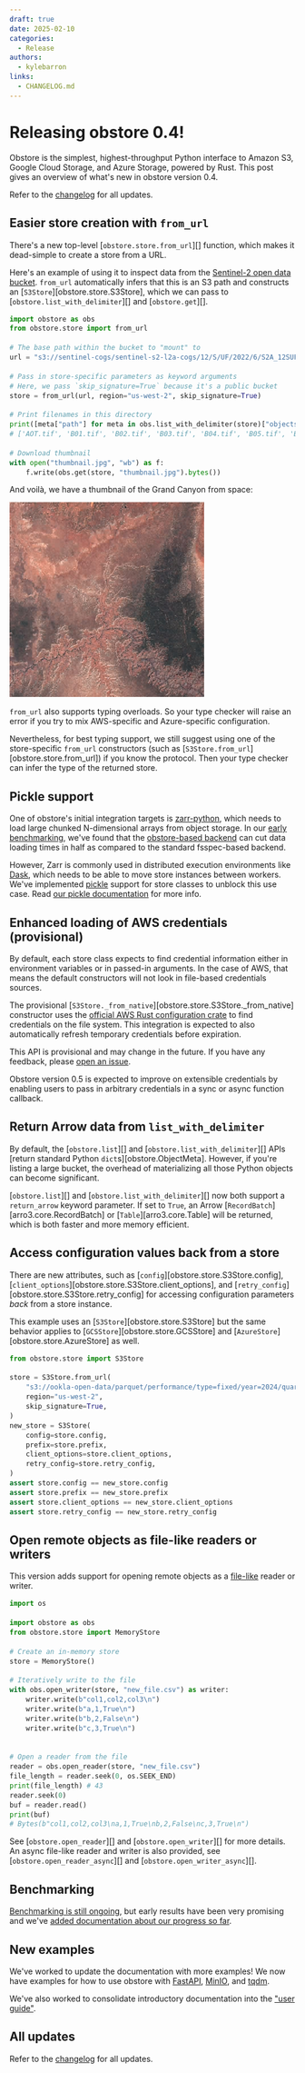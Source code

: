 ```yaml
---
draft: true
date: 2025-02-10
categories:
  - Release
authors:
  - kylebarron
links:
  - CHANGELOG.md
---
```


# Releasing obstore 0.4!

Obstore is the simplest, highest-throughput Python interface to Amazon S3, Google Cloud Storage, and Azure Storage, powered by Rust. This post gives an overview of what's new in obstore version 0.4.

<!-- more -->

Refer to the [changelog](../../CHANGELOG.md#040-2025-02-10) for all updates.

## Easier store creation with `from_url`

There's a new top-level [`obstore.store.from_url`][] function, which makes it dead-simple to create a store from a URL.

Here's an example of using it to inspect data from the [Sentinel-2 open data bucket](https://registry.opendata.aws/sentinel-2-l2a-cogs/). `from_url` automatically infers that this is an S3 path and constructs an [`S3Store`][obstore.store.S3Store], which we can pass to [`obstore.list_with_delimiter`][] and [`obstore.get`][].

```py
import obstore as obs
from obstore.store import from_url

# The base path within the bucket to "mount" to
url = "s3://sentinel-cogs/sentinel-s2-l2a-cogs/12/S/UF/2022/6/S2A_12SUF_20220601_0_L2A"

# Pass in store-specific parameters as keyword arguments
# Here, we pass `skip_signature=True` because it's a public bucket
store = from_url(url, region="us-west-2", skip_signature=True)

# Print filenames in this directory
print([meta["path"] for meta in obs.list_with_delimiter(store)["objects"]])
# ['AOT.tif', 'B01.tif', 'B02.tif', 'B03.tif', 'B04.tif', 'B05.tif', 'B06.tif', 'B07.tif', 'B08.tif', 'B09.tif', 'B11.tif', 'B12.tif', 'B8A.tif', 'L2A_PVI.tif', 'S2A_12SUF_20220601_0_L2A.json', 'SCL.tif', 'TCI.tif', 'WVP.tif', 'granule_metadata.xml', 'thumbnail.jpg', 'tileinfo_metadata.json']

# Download thumbnail
with open("thumbnail.jpg", "wb") as f:
    f.write(obs.get(store, "thumbnail.jpg").bytes())
```

And voilà, we have a thumbnail of the Grand Canyon from space:

![](../../assets/sentinel2-grca-thumbnail-obstore-04.jpg)

`from_url` also supports typing overloads. So your type checker will raise an error if you try to mix AWS-specific and Azure-specific configuration.

Nevertheless, for best typing support, we still suggest using one of the store-specific `from_url` constructors (such as [`S3Store.from_url`][obstore.store.from_url]) if you know the protocol. Then your type checker can infer the type of the returned store.


## Pickle support

One of obstore's initial integration targets is [zarr-python](https://github.com/zarr-developers/zarr-python), which needs to load large chunked N-dimensional arrays from object storage. In our [early benchmarking](https://github.com/maxrjones/zarr-obstore-performance), we've found that the [obstore-based backend](https://github.com/zarr-developers/zarr-python/pull/1661) can cut data loading times in half as compared to the standard fsspec-based backend.

However, Zarr is commonly used in distributed execution environments like [Dask](https://www.dask.org/), which needs to be able to move store instances between workers. We've implemented [pickle](https://docs.python.org/3/library/pickle.html) support for store classes to unblock this use case. Read [our pickle documentation](../../advanced/pickle.md) for more info.

## Enhanced loading of AWS credentials (provisional)

By default, each store class expects to find credential information either in environment variables or in passed-in arguments. In the case of AWS, that means the default constructors will not look in file-based credentials sources.

The provisional [`S3Store._from_native`][obstore.store.S3Store._from_native] constructor uses the [official AWS Rust configuration crate](https://docs.rs/aws-config/latest/aws_config/) to find credentials on the file system. This integration is expected to also automatically refresh temporary credentials before expiration.

This API is provisional and may change in the future. If you have any feedback, please [open an issue](https://github.com/developmentseed/obstore/issues/new/choose).

Obstore version 0.5 is expected to improve on extensible credentials by enabling users to pass in arbitrary credentials in a sync or async function callback.

## Return Arrow data from `list_with_delimiter`

By default, the [`obstore.list`][] and [`obstore.list_with_delimiter`][] APIs [return standard Python `dict`s][obstore.ObjectMeta]. However, if you're listing a large bucket, the overhead of materializing all those Python objects can become significant.

[`obstore.list`][] and [`obstore.list_with_delimiter`][] now both support a `return_arrow` keyword parameter. If set to `True`, an Arrow [`RecordBatch`][arro3.core.RecordBatch] or [`Table`][arro3.core.Table] will be returned, which is both faster and more memory efficient.

## Access configuration values back from a store

There are new attributes, such as [`config`][obstore.store.S3Store.config], [`client_options`][obstore.store.S3Store.client_options], and [`retry_config`][obstore.store.S3Store.retry_config] for accessing configuration parameters _back_ from a store instance.

This example uses an [`S3Store`][obstore.store.S3Store] but the same behavior applies to [`GCSStore`][obstore.store.GCSStore] and [`AzureStore`][obstore.store.AzureStore] as well.

```py
from obstore.store import S3Store

store = S3Store.from_url(
    "s3://ookla-open-data/parquet/performance/type=fixed/year=2024/quarter=1",
    region="us-west-2",
    skip_signature=True,
)
new_store = S3Store(
    config=store.config,
    prefix=store.prefix,
    client_options=store.client_options,
    retry_config=store.retry_config,
)
assert store.config == new_store.config
assert store.prefix == new_store.prefix
assert store.client_options == new_store.client_options
assert store.retry_config == new_store.retry_config
```

## Open remote objects as file-like readers or writers

This version adds support for opening remote objects as a [file-like](../../api/file.md) reader or writer.

```py
import os

import obstore as obs
from obstore.store import MemoryStore

# Create an in-memory store
store = MemoryStore()

# Iteratively write to the file
with obs.open_writer(store, "new_file.csv") as writer:
    writer.write(b"col1,col2,col3\n")
    writer.write(b"a,1,True\n")
    writer.write(b"b,2,False\n")
    writer.write(b"c,3,True\n")


# Open a reader from the file
reader = obs.open_reader(store, "new_file.csv")
file_length = reader.seek(0, os.SEEK_END)
print(file_length) # 43
reader.seek(0)
buf = reader.read()
print(buf)
# Bytes(b"col1,col2,col3\na,1,True\nb,2,False\nc,3,True\n")
```

See [`obstore.open_reader`][] and [`obstore.open_writer`][] for more details. An async file-like reader and writer is also provided, see [`obstore.open_reader_async`][] and [`obstore.open_writer_async`][].

## Benchmarking

[Benchmarking is still ongoing](https://github.com/geospatial-jeff/pyasyncio-benchmark), but early results have been very promising and we've [added documentation about our progress so far](../../performance.md).

## New examples

We've worked to update the documentation with more examples! We now have examples for how to use obstore with [FastAPI](../../examples/fastapi.md), [MinIO](../../examples/minio.md), and [tqdm](../../examples/tqdm.md).

We've also worked to consolidate introductory documentation into the ["user guide"](../../getting-started.md).

## All updates

Refer to the [changelog](../../CHANGELOG.md#040-2025-02-10) for all updates.

